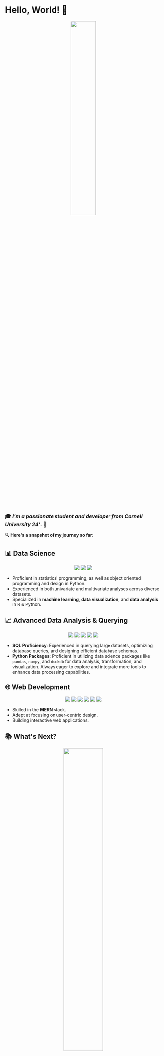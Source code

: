 # Hello, World! 👋

<p align="center">
  <img src="https://media4.giphy.com/media/RkESjJDPWTpdQd0Jbz/giphy.gif?cid=ecf05e47jbzdgs4a4k5xj8avivfyn7x6v0tr84oc14c1d76o&ep=v1_gifs_search&rid=giphy.gif&ct=g" width='40%'>
</p> 

### 🎓 **_I'm a passionate student and developer from Cornell University 24'_**. 🚀
🔍 **Here's a snapshot of my journey so far:**

## 📊 Data Science 

<p align="center">
  <img src="https://img.shields.io/badge/Python-3776AB?style=for-the-badge&logo=python&logoColor=white" />
  <img src="https://img.shields.io/badge/R-276DC3?style=for-the-badge&logo=r&logoColor=white" />
  <img src="https://img.shields.io/badge/ggplot2-FF6F61?style=for-the-badge&logo=ggplot2&logoColor=white" />
</p>

- Proficient in statistical programming, as well as object oriented programming and design in Python. 
- Experienced in both univariate and multivariate analyses across diverse datasets.
- Specialized in **machine learning**, **data visualization**, and **data analysis** in R & Python.

## 📈 Advanced Data Analysis & Querying

<p align="center">
  <img src="https://img.shields.io/badge/SQL-4479A1?style=for-the-badge&logo=sql&logoColor=white" />
  <img src="https://img.shields.io/badge/Python-3776AB?style=for-the-badge&logo=python&logoColor=white" />
  <img src="https://img.shields.io/badge/Pandas-150458?style=for-the-badge&logo=pandas&logoColor=white" />
  <img src="https://img.shields.io/badge/Numpy-013243?style=for-the-badge&logo=numpy&logoColor=white" />
  <img src="https://img.shields.io/badge/DuckDB-5A3E61?style=for-the-badge&logo=duckdb&logoColor=white" />
</p>

- **SQL Proficiency**: Experienced in querying large datasets, optimizing database queries, and designing efficient database schemas.
- **Python Packages**: Proficient in utilizing data science packages like `pandas`, `numpy`, and `duckdb` for data analysis, transformation, and visualization. Always eager to explore and integrate more tools to enhance data processing capabilities.



## 🌐 Web Development

<p align="center">
  <img src="https://img.shields.io/badge/HTML5-E34F26?style=for-the-badge&logo=html5&logoColor=white" />
  <img src="https://img.shields.io/badge/CSS3-1572B6?style=for-the-badge&logo=css3&logoColor=white" />
  <img src="https://img.shields.io/badge/JavaScript-F7DF1E?style=for-the-badge&logo=javascript&logoColor=black" />
  <img src="https://img.shields.io/badge/React-61DAFB?style=for-the-badge&logo=react&logoColor=white" />
  <img src="https://img.shields.io/badge/Express.js-404D59?style=for-the-badge" />
  <img src="https://img.shields.io/badge/MongoDB-4EA94B?style=for-the-badge&logo=mongodb&logoColor=white" />
</p>

- Skilled in the **MERN** stack.
- Adept at focusing on user-centric design.
- Building interactive web applications.

## 📚 What's Next?

<p align="center">
  <img src="https://kroki.io/graphviz/svg/eNptkE1Pg0AQQO_9FRNONKlGzwaTIn70oBKEU2PMAlNYu-7izJK0Mfx3l2IRTW-bnTfvZbeUFYmmhnv4mgEJvS0lBWl4NQNtSoQ116LBIDe7BbDdKww2UiksF1AYZShQsqptrlp8dRvc5oOsUC1bpLeLXqpEjirw7shoi7oE_yVezj2HTwwV4d7dZCtY_-AZI8HKbdBGFAh-gqKwc6_PdCdKl5NSKIqtC51OLOPfRn_2b3cNIfP5Ow_2KBznkbAiF-zqj0ZXJgoHIklHImm1lR8OeHKfNSq6w0vOrv_EHtI0hgQ_W2TLB6yfOmgSvEmyCJ4bJGGl0Xys_TeZo6H7BnzRjiQ=" width='50%'>
  <br>
  <br>
  <br>
 <img src="https://static.javatpoint.com/ds/images/ds-introduction2.png" width='50%'>
</p>

